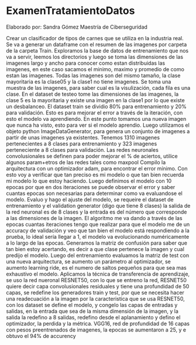 # ExamenTratamientoDatos
Elaborado por: Sandra Gómez
Maestría de Ciberseguridad

Crear un clasificador de tipos de carnes que se utiliza en la industria real.
Se va a generar un dataframe con el resumen de las imagenes por carpeta de la carpeta Train.
Exploramos la base de datos de entrenamiento que nos va a servir, leemos los directorios y luego se toma las dimensiones de las imagenes largo y ancho para conocer como estan distribuidas las imagenes, en este caso sacamos el minimo, maximo y promedio de como estan las imagenes.
Todas las imagenes son del mismo tamaño, la clase mayoritaria es la clase05 y la clase1 no tiene imagenes.
Se toma una muestra de las imagenes, para saber cual es la visulización, cada fila es una clase.
En el dataset de testeo tome las dimensiones de las imagenes, la clase 5 es la mayoritaria y existe una imagen en la clase1 por lo que existe un desbalanceo.
El dataset train se dividio 80% para entrenamiento y 20% para validación.
Esto es para mejorar el error a través de la iteración, con esto el modelo va aprendiendo.
En este punto tomamos una nueva imagen que nunca ha visto, esto para ver si el modelo aprendio.
Luego utilizamos el objeto python ImageDataGenerator, para genera un conjunto de imagenes a partir de unas imagenes ya existentes. 
Tenemos 1310  imagenes pertenecientes a 8 clases para entrenamiento y 323 imagenes perteneciente a 8 clases para validación.
Las redes neuronales convolusionales  se definen para poder mejorar el % de aciertos, utilice algunos param+etros de las redes tales como maxpool
Compilo la arquitectura con un optimizador adam, para encontrar el error mínimo.
Con esto voy a verificar que tan preciso es mi modelo o que tan  bien recuerda mi modelo lo que estoy haciendo.
Luego definimos el modelo con 10 epocas por que en dos iteraciones se puede observar el error y saber cuantas epocas son necesarias para determinar como va evaluandose el modelo.
Evaluo y hago el ajuste del modelo, se requeire el dataset de entrenamiento y el validation generator (digo que tiene 8 clases) la salida de la red neuronal es de 8 clases y la entrada es del número que corresponde a las dimensiones de la imagen.
El algoritmo me va dando a través de las epocas cuantas iteraciones tengo que realizar para que el modelo me de un accuracy de validación y veo que tan bien el modelo está respondiendo a la prueba, lo ideal sería llegar a 1, el modelo va evolucionando numéricamente a lo largo de las epocas.
Generamos la matriz de confusión para saber que tan bien estoy acertando, es decir a que clase pertenece la imagen y cual predijo el modelo.
Luego del entrenamiento evaluamos la matriz de test con una nueva arquitectura, se aumento  un parámetro al optimizador, se aumento learning ride, es el numero de saltos pequeños para que sea mas exhaustivo el modelo.
Aplicamos la técnica  de transferencia de aprendizaje, se uso la red nueronal RESNET50, con lo que se entreno la red, RESNET50 quiere decir  capa convolusionales  residuales y tiene una profundidad de 50 capas, se redefine los generadores train y test, por que se necesita hacer una readecuación a la imagen por la caracteristica que se usa RESNET50, con los dataset se define el modelo, y congelo las capas de entradas y salidas, en la entrada que sea de la misma dimensión de la imagen, y la salida la redefino a 8 salidas, redefino desde el aplanamiento y defino el optimizador, la perdida y la métrica.
VGG16, red de profundidad de 16 capas con pesos preentrenados de imagenes, la epocas se aumentaron a 25, y e obtuvo el 94% de accurency

